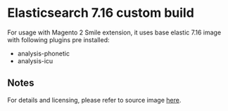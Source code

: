 # Elasticsearch 7.16 custom build

For usage with Magento 2 Smile extension, it uses base elastic 7.16 image with following plugins pre installed:

* analysis-phonetic
* analysis-icu

## Notes

For details and licensing, please refer to source image [here](https://www.elastic.co/guide/en/elasticsearch/reference/7.16/docker.html).
